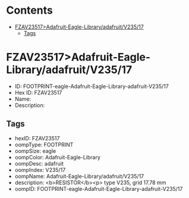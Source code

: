 



Contents
========

* [FZAV23517>Adafruit-Eagle-Library/adafruit/V235/17](#fzav23517adafruit-eagle-libraryadafruitv23517)
	* [Tags](#tags)

# FZAV23517>Adafruit-Eagle-Library/adafruit/V235/17

- ID: FOOTPRINT-eagle-Adafruit-Eagle-Library-adafruit-V235/17
- Hex ID: FZAV23517
- Name: 
- Description: 

## Tags

- hexID: FZAV23517
- oompType: FOOTPRINT
- oompSize: eagle
- oompColor: Adafruit-Eagle-Library
- oompDesc: adafruit
- oompIndex: V235/17
- oompName: Adafruit-Eagle-Library/adafruit/V235/17
- description: &lt;b&gt;RESISTOR&lt;/b&gt;&lt;p&gt;
type V235, grid 17.78 mm
- oompID: FOOTPRINT-eagle-Adafruit-Eagle-Library-adafruit-V235/17
